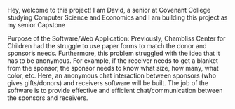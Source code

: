 Hey, welcome to this project!
I am David, a senior at Covenant College studying Computer Science and Economics and I am building this project as my senior Capstone

Purpose of the Software/Web Application:
Previously, Chambliss Center for Children had the struggle to use paper forms to match the donor and sponsor’s needs. Furthermore, this problem struggled with the idea that it has to be anonymous. For example, if the receiver needs to get a blanket from the sponsor, the sponsor needs to know what size, how many, what color, etc. Here, an  anonymous chat interaction between sponsors (who gives gifts/donors) and receivers software will be built. The job of the software is to provide effective and efficient chat/communication between the sponsors and receivers.

